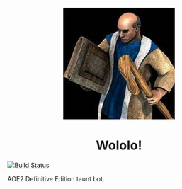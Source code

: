 <p align="center">
    <img src="https://github.com/evanjaramillo/wololo/blob/master/assets/monk.jpeg" width="50%"/>
</p>
<h1 align="center">Wololo!</h1>

[![Build Status](https://travis-ci.com/evanjaramillo/wololo.svg?branch=master)](https://travis-ci.com/evanjaramillo/wololo)

AOE2 Definitive Edition taunt bot.
